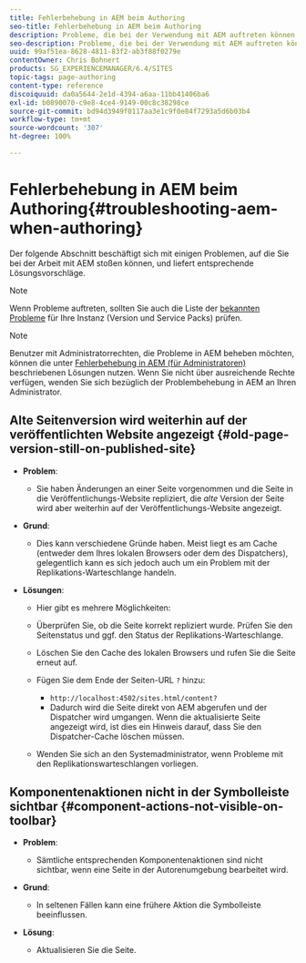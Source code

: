 ```yaml
---
title: Fehlerbehebung in AEM beim Authoring
seo-title: Fehlerbehebung in AEM beim Authoring
description: Probleme, die bei der Verwendung mit AEM auftreten können
seo-description: Probleme, die bei der Verwendung mit AEM auftreten können
uuid: 99af51ea-8628-4811-83f2-ab3f88f0279e
contentOwner: Chris Bohnert
products: SG_EXPERIENCEMANAGER/6.4/SITES
topic-tags: page-authoring
content-type: reference
discoiquuid: da0a5644-2e1d-4394-a6aa-11bb41406ba6
exl-id: b0890070-c9e8-4ce4-9149-00c8c38298ce
source-git-commit: bd94d3949f0117aa3e1c9f0e84f7293a5d6b03b4
workflow-type: tm+mt
source-wordcount: '307'
ht-degree: 100%

---
```


# Fehlerbehebung in AEM beim Authoring{#troubleshooting-aem-when-authoring}

Der folgende Abschnitt beschäftigt sich mit einigen Problemen, auf die Sie bei der Arbeit mit AEM stoßen können, und liefert entsprechende Lösungsvorschläge.

>[!NOTE]
>
>Wenn Probleme auftreten, sollten Sie auch die Liste der [bekannten Probleme](/help/release-notes/known-issues.md) für Ihre Instanz (Version und Service Packs) prüfen.

>[!NOTE]
>
>Benutzer mit Administratorrechten, die Probleme in AEM beheben möchten, können die unter [Fehlerbehebung in AEM (für Administratoren)](/help/sites-administering/troubleshoot.md) beschriebenen Lösungen nutzen. Wenn Sie nicht über ausreichende Rechte verfügen, wenden Sie sich bezüglich der Problembehebung in AEM an Ihren Administrator.

## Alte Seitenversion wird weiterhin auf der veröffentlichten Website angezeigt {#old-page-version-still-on-published-site}

* **Problem**:

   * Sie haben Änderungen an einer Seite vorgenommen und die Seite in die Veröffentlichungs-Website repliziert, die *alte* Version der Seite wird aber weiterhin auf der Veröffentlichungs-Website angezeigt.

* **Grund**:

   * Dies kann verschiedene Gründe haben. Meist liegt es am Cache (entweder dem Ihres lokalen Browsers oder dem des Dispatchers), gelegentlich kann es sich jedoch auch um ein Problem mit der Replikations-Warteschlange handeln.

* **Lösungen**:

   * Hier gibt es mehrere Möglichkeiten:
   * Überprüfen Sie, ob die Seite korrekt repliziert wurde. Prüfen Sie den Seitenstatus und ggf. den Status der Replikations-Warteschlange.
   * Löschen Sie den Cache des lokalen Browsers und rufen Sie die Seite erneut auf.
   * Fügen Sie dem Ende der Seiten-URL `?` hinzu:

      * `http://localhost:4502/sites.html/content?`
      * Dadurch wird die Seite direkt von AEM abgerufen und der Dispatcher wird umgangen. Wenn die aktualisierte Seite angezeigt wird, ist dies ein Hinweis darauf, dass Sie den Dispatcher-Cache löschen müssen.
   * Wenden Sie sich an den Systemadministrator, wenn Probleme mit den Replikationswarteschlangen vorliegen.


## Komponentenaktionen nicht in der Symbolleiste sichtbar {#component-actions-not-visible-on-toolbar}

* **Problem**:

   * Sämtliche entsprechenden Komponentenaktionen sind nicht sichtbar, wenn eine Seite in der Autorenumgebung bearbeitet wird. 

* **Grund**:

   * In seltenen Fällen kann eine frühere Aktion die Symbolleiste beeinflussen.

* **Lösung**:

   * Aktualisieren Sie die Seite.
